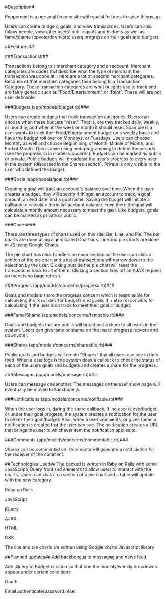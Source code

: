 #Description#

Peppermint is a personal finance site with social features to spice things up.

Users can create budgets, goals, and view transactions.  Users can also follow people, view other users' public goals and budgets as well
as fame/shame (upvote/downvote) users progress on their goals and budgets.

##Features##

###Transactions###

Transactions belong to a merchant category and an account.  Merchant categories are codes that describe what the type of merchant the transaction was done at.  There are a lot of specific merchant categories.  Because of that merchant categories then belong to a Transaction Category.  These transaction categores are what budgets use to track and are fairly generic such as "Food/Entertainment" or "Rent".  These will are not user definable.

###Budgets (app/models/budget.rb)### 

Users can create budgets that track transaction categories.  Users can choose when these budgets "reset".  That is, are they tracked daily, weekly, or monthly, and when in the week or month it should reset.  Example is a user wants to track their Food/Entertainment budget on a weekly basis and have the budget roll over on Mondays, or Tuesdays.  Users can choose Monthly as well and choose Beginnining of Month, Middle of Month, and End of Month.  This is done using metaprogramming to define the periods (see the progress.rb in models/concerns).  Budgets can be marked as public or private.  Public budgets will broadcast the user's progress to every user in the system (discussed in the Shares section).  Private is only visible to the user who defined the budget.

###Goals (app/models/goal.rb)###

Creating a goal will track an account's balance over time.  When the user creates a budget, they will specify 4 things: an account to track, a goal  amount, an end date, and a goal name.  Saving the budget will initiate a callback to calculate the initial account balance.  From there the goal will calculate a montly amount necessary to meet the goal.  Like budgets, goals can be marked as private or public.

###Charts###

There are three types of charts used on this site: Bar, Line, and Pie.  The bar charts are done using a gem called Chartkick.  Line and pie charts are done in JS using Google Charts.

The pie chart has click handlers on each section so the user can click a section of the pie chart and a list of transactions will narrow down to the selection by the user.  Clicking outside the pie chart will reset the transactions back to all of them.  Clicking a section fires off an AJAX request so there is no page refresh.

###Progress (app/models/concerns/progress.rb)###

Goals and models share the progress concern which is responsible for calculating the reset date for budgets and goals.  It is also responsible for calculating if the user is on track to meet their goal or budget.

###Fame/Shame (app/models/concerns/fameable.rb)###

Goals and budgets that are public will broadcast a share to all users in the system.  Users can give fame or shame on the users' progress (upvote and downvote).

###Shares (app/models/concerns/shareable.rb)###

Public goals and budgets will create "Shares" that all users can see in their feed.  When a user logs in the system does a callback to check the status of each of the users goals and budgets and creates a share for the progress.

###Messages (app/models/message.rb)###

Users can message one another.  The messages on the user show page will eventually be moved to Backbone.js.

###Notifications (app/models/concerns/notifiable.rb)###

When the user logs in, during the share callback, if the user is overbudget or under their goal progress, the system creates a notification for the user to check their goal/budget.  Also, when a user comments, or gives fame, a notification is created that the user can see.  The notification creates a URL that brings the user to whichever item the notification applies to.

###Comments (app/models/concerns/commentable.rb)###

Shares can be commented on.  Comments will generate a notificiation for the receiver of the comment.

##Technologies Used##
The backed is written in Ruby on Rails with some JavaScript/jQuery front end elements to allow users to interact with the charts.
Users can click on a section of a pie chart and a table will update with the new category.

Ruby on Rails

JavaScript

jQuery

AJAX

HTML

CSS

The line and pie charts are written using Google charts Javascript library

##Planned updates##
Add backbone.js to messaging and news feed

Add jQuery to Budget creation so that one the monthly/weekly dropdowns appear under certain conditions.

Oauth

Email authenticate/password reset
